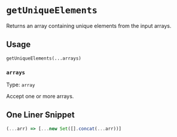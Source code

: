 # `getUniqueElements`

Returns an array containing unique elements from the input arrays.

## Usage

`getUniqueElements(...arrays)`

### `arrays`

Type: `array`

Accept one or more arrays.

## One Liner Snippet

```javascript
(...arr) => [...new Set([].concat(...arr))]
```
